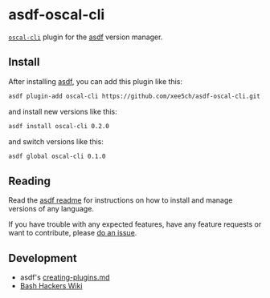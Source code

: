 # asdf-oscal-cli

[`oscal-cli`](https://github.com/usnistgov/oscal-cli.git)
plugin for the [asdf](https://github.com/asdf-vm/asdf) version manager.

## Install

After installing [asdf](https://github.com/asdf-vm/asdf),
you can add this plugin like this:

```bash
asdf plugin-add oscal-cli https://github.com/xee5ch/asdf-oscal-cli.git
```

and install new versions like this:

```bash
asdf install oscal-cli 0.2.0
```

and switch versions like this:

```bash
asdf global oscal-cli 0.1.0
```

## Reading

Read the [asdf readme](https://github.com/asdf-vm/asdf)
for instructions on how to install and manage versions of any language.

If you have trouble with any expected features,
have any feature requests or want to contribute,
please [do an issue](https://github.com/skotchpine/asdf-maven/issues).

## Development

- asdf's [creating-plugins.md](https://github.com/asdf-vm/asdf/blob/master/docs/creating-plugins.md)
- [Bash Hackers Wiki](http://wiki.bash-hackers.org/)
